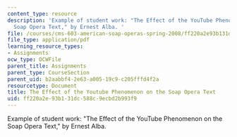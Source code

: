 ```yaml
---
content_type: resource
description: 'Example of student work: "The Effect of the YouTube Phenomenon on the
  Soap Opera Text," by Ernest Alba. '
file: /courses/cms-603-american-soap-operas-spring-2008/ff220a2e93b131dc588c9ecbd2b993f9_alba.pdf
file_type: application/pdf
learning_resource_types:
- Assignments
ocw_type: OCWFile
parent_title: Assignments
parent_type: CourseSection
parent_uid: b2aabbf4-2e63-a005-19c9-c205fffd4f2a
resourcetype: Document
title: The Effect of the Youtube Phenomenon on the Soap Opera Text
uid: ff220a2e-93b1-31dc-588c-9ecbd2b993f9
---
```

Example of student work: "The Effect of the YouTube Phenomenon on the Soap Opera Text," by Ernest Alba. 